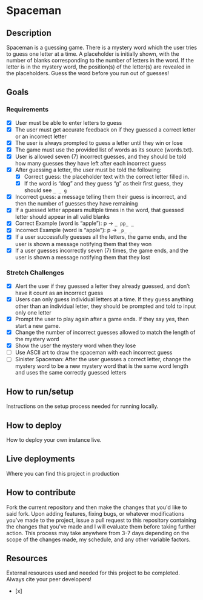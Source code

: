 # Spaceman

## Description
Spaceman is a guessing game. There is a mystery word which the user tries to guess one letter at a time. A placeholder is initially shown, with the number of blanks corresponding to the number of letters in the word. If the letter is in the mystery word, the position(s) of the letter(s) are revealed in the placeholders. Guess the word before you run out of guesses!

## Goals
### Requirements
- [x] User must be able to enter letters to guess
- [x] The user must get accurate feedback on if they guessed a correct letter or an incorrect letter
- [x] The user is always prompted to guess a letter until they win or lose
- [x] The game must use the provided list of words as its source (words.txt).
- [x] User is allowed seven (7) incorrect guesses, and they should be told how many guesses they have left after each incorrect guess
- [x] After guessing a letter, the user must be told the following:
    - [x] Correct guess: the placeholder text with the correct letter filled in.
    - [x] If the word is “dog” and they guess “g” as their first guess, they should see `_ _ g`
- [x] Incorrect guess: a message telling them their guess is incorrect, and then the number of guesses they have remaining
- [x] If a guessed letter appears multiple times in the word, that guessed letter should appear in all valid blanks
- [x] Correct Example (word is “apple”): p → `_ pp_ _`
- [x] Incorrect Example (word is “apple”): p → `_p_ _`
- [x] If a user successfully guesses all the letters, the game ends, and the user is shown a message notifying them that they won
- [x] If a user guesses incorrectly seven (7) times, the game ends, and the user is shown a message notifying them that they lost

### Stretch Challenges
- [x] Alert the user if they guessed a letter they already guessed, and don’t have it count as an incorrect guess
- [x] Users can only guess individual letters at a time. If they guess anything other than an individual letter, they should be prompted and told to input only one letter
- [x] Prompt  the user to play again after a game ends. If they say yes, then start a new game.
- [x] Change the number of incorrect guesses allowed to match the length of the mystery word
- [x] Show the user the mystery word when they lose
- [ ] Use ASCII art to draw the spaceman with each incorrect guess
- [ ] Sinister Spaceman: After the user guesses a correct letter, change the mystery word to be a new mystery word that is the same word length and uses the same correctly guessed letters

## How to run/setup
Instructions on the setup process needed for running locally.

## How to deploy
How to deploy your own instance live.

## Live deployments
Where you can find this project in production

## How to contribute
Fork the current repository and then make the changes that you'd like to said fork. Upon adding features, fixing bugs,
or whatever modifications you've made to the project, issue a pull request to this repository containing the changes that you've made
and I will evaluate them before taking further action. This process may take anywhere from 3-7 days depending on the scope of the changes made,
my schedule, and any other variable factors.

## Resources
External resources used and needed for this project to be completed. Always cite your peer developers!
- [x]
